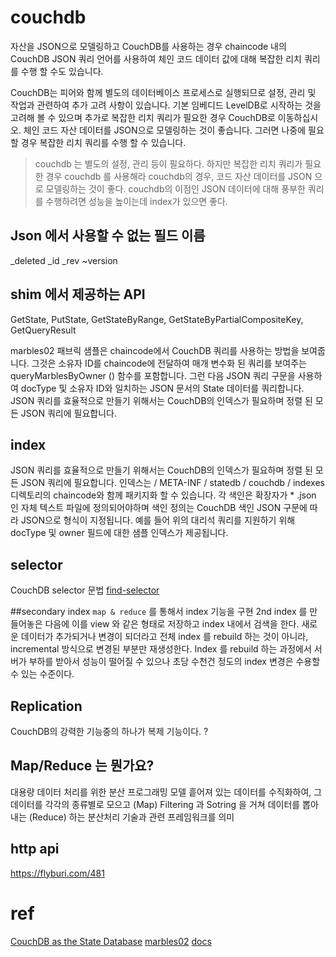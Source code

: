 
# couchdb
자산을 JSON으로 모델링하고 CouchDB를 사용하는 경우 chaincode 내의 CouchDB JSON 쿼리 언어를 사용하여 체인 코드 데이터 값에 대해 복잡한 리치 쿼리를 수행 할 수도 있습니다.

CouchDB는 피어와 함께 별도의 데이터베이스 프로세스로 실행되므로 설정, 관리 및 작업과 관련하여 추가 고려 사항이 있습니다. 
기본 임베디드 LevelDB로 시작하는 것을 고려해 볼 수 있으며 추가로 복잡한 리치 쿼리가 필요한 경우 CouchDB로 이동하십시오. 
체인 코드 자산 데이터를 JSON으로 모델링하는 것이 좋습니다. 그러면 나중에 필요할 경우 복잡한 리치 쿼리를 수행 할 수 있습니다.

> couchdb 는 별도의 설정, 관리 등이 필요하다. 하지만 복잡한 리치 쿼리가 필요한 경우 couchdb 를 사용해라
> couchdb의 경우, 코드 자산 데이터를 JSON 으로 모델링하는 것이 좋다.
> couchdb의 이점인 JSON 데이터에 대해 풍부한 쿼리를 수행하려면 성능을 높이는데 index가 있으면 좋다.

## Json 에서 사용할 수 없는 필드 이름
_deleted
_id
_rev
~version

## shim 에서 제공하는 API
GetState, PutState, GetStateByRange, GetStateByPartialCompositeKey, GetQueryResult

marbles02 패브릭 샘플은 chaincode에서 CouchDB 쿼리를 사용하는 방법을 보여줍니다. 그것은 소유자 ID를 chaincode에 전달하여 매개 변수화 된 쿼리를 보여주는 
queryMarblesByOwner () 함수를 포함합니다. 그런 다음 JSON 쿼리 구문을 사용하여 docType 및 소유자 ID와 일치하는 JSON 문서의 State 데이터를 쿼리합니다.
JSON 쿼리를 효율적으로 만들기 위해서는 CouchDB의 인덱스가 필요하며 정렬 된 모든 JSON 쿼리에 필요합니다. 

## index
JSON 쿼리를 효율적으로 만들기 위해서는 CouchDB의 인덱스가 필요하며 정렬 된 모든 JSON 쿼리에 필요합니다. 
인덱스는 / META-INF / statedb / couchdb / indexes 디렉토리의 chaincode와 함께 패키지화 할 수 있습니다. 
각 색인은 확장자가 * .json 인 자체 텍스트 파일에 정의되어야하며 색인 정의는 CouchDB 색인 JSON 구문에 따라 JSON으로 형식이 지정됩니다. 
예를 들어 위의 대리석 쿼리를 지원하기 위해 docType 및 owner 필드에 대한 샘플 인덱스가 제공됩니다.

## selector
CouchDB selector 문법
[find-selector](http://docs.couchdb.org/en/latest/api/database/find.html#find-selectors)


##secondary index
`map & reduce` 를 통해서 index 기능을 구현
2nd index 를 만들어놓은 다음에 이를 view 와 같은 형태로 저장하고 index 내에서 검색을 한다. 새로운 데이터가 추가되거나 변경이 되더라고 전체 index 를 rebuild 하는 것이 아니라, incremental 방식으로 변경된 부분만 재생성한다. Index 를 rebuild 하는 과정에서 서버가 부하를 받아서 성능이 떨어질 수 있으나 초당 수천건 정도의 index 변경은 수용할 수 있는 수준이다.

## Replication
CouchDB의 강력한 기능중의 하나가 복제 기능이다. ?

## Map/Reduce 는 뭔가요?
대용량 데이터 처리를 위한 분산 프로그래밍 모델
흩어져 있는 데이터를 수직화하여, 그 데이터를 각각의 종류별로 모으고 (Map) Filtering 과 Sotring 을 거쳐 데이터를 뽑아내는 (Reduce) 하는 분산처리 기술과 관련 프레임워크를 의미

## http api
https://flyburi.com/481


# ref
[CouchDB as the State Database](https://monthlyblockchain.tistory.com/category/%5B%EB%B8%94%EB%A1%9D%EC%B2%B4%EC%9D%B8%5D%20%ED%95%98%EC%9D%B4%ED%8D%BC%EB%A0%88%EC%A0%80/%5B%ED%95%98%EC%9D%B4%ED%8D%BC%EB%A0%88%EC%A0%80%20%ED%8C%A8%EB%B8%8C%EB%A6%AD%5D?page=5)
[marbles02](https://github.com/IBM/blockchain-application-using-fabric-java-sdk/blob/master/network_resources/chaincode/src/github.com/marbles02/marbles_chaincode.go)
[docs](https://hyperledger-fabric.readthedocs.io/en/release-1.4/couchdb_tutorial.html)
